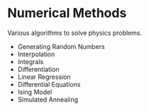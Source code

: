 # Numerical Methods

Various algorithms to solve physics problems.

- Generating Random Numbers
- Interpolation
- Integrals
- Differentiation
- Linear Regression
- Differential Equations
- Ising Model
- Simulated Annealing
